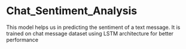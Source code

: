# Chat_Sentiment_Analysis
This model helps us in predicting the sentiment of a text message. It is trained on chat message dataset using LSTM architecture for better performance 
